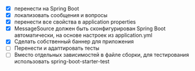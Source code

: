 - [x] перенести на Spring Boot
- [x] локализовать сообщения и вопросы
- [x] перенести все свойства в application properties
- [x] MessageSource должен быть сконфигурирован Spring Boot автоматически, на основе настроек из application.yml
- [x] Сделать собственный баннер для приложения
- [ ] Перенести и адаптировать тесты
- [ ] Вместо отдельных зависимостей в файле сборки, для тестирования использовать spring-boot-starter-test